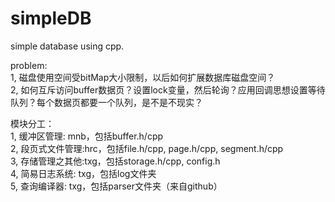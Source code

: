 # simpleDB
simple database using cpp.  

  

problem:  
1, 磁盘使用空间受bitMap大小限制，以后如何扩展数据库磁盘空间？  
2, 如何互斥访问buffer数据页？设置lock变量，然后轮询？应用回调思想设置等待队列？每个数据页都要一个队列，是不是不现实？

  
  
模块分工：  
1, 缓冲区管理:   mnb，包括buffer.h/cpp  
2, 段页式文件管理:hrc，包括file.h/cpp, page.h/cpp, segment.h/cpp  
3, 存储管理之其他:txg，包括storage.h/cpp, config.h  
4, 简易日志系统:  txg，包括log文件夹  
5, 查询编译器:    txg，包括parser文件夹（来自github） 
